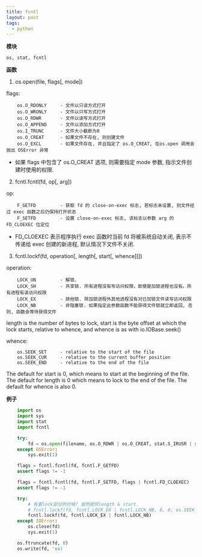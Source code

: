 ```yaml
---
title: fcntl
layout: post
tags:
  - python
---
```


**模块**

```nohighlight
os, stat, fcntl
```

**函数**

1. os.open(file, flags[, mode])

flags:

```nohighlight
    os.O_RDONLY     - 文件以只读方式打开
    os.O_WRONLY     - 文件以只写方式打开
    os.O_RDWR       - 文件以读写方式打开
    os.O_APPEND     - 文件以添加方式打开
    os.I_TRUNC      - 文件大小截断为0
    os.O_CREAT      - 如果文件不存在, 则创建文件
    os.O_EXCL       - 如果文件存在, 并且指定了 os.O_CREAT, 在os.open 调用会抛出 OSError 异常
```

* 如果 flags 中包含了 os.O_CREAT 选项, 则需要指定 mode 参数, 指示文件创建时使用的权限.


2. fcntl.fcntl(fd, op[, arg])

op:

```nohighlight
    F_GETFD         - 获取 fd 的 close-on-exec 标志, 若标志未设置, 则文件经过 exec 函数之后仍保持打开状态
    F_SETFD         - 设置 close-on-exec 标志, 该标志以参数 arg 的 FD_CLOEXEC 位定位
```

* FD_CLOEXEC 表示程序执行 exec 函数时当前 fd 将被系统自动关闭, 表示不传递给 exec 创建的新进程, 默认情况下文件不关闭.

3. fcntl.lockf(fd, operation[, length[, start[, whence]]])

operation:

```nohighlight
    LOCK_UN         - 解锁.
    LOCK_SH         - 共享锁. 所有进程没有写访问权限，即使是加锁进程也没有。所有进程有读访问权限
    LOCK_EX         - 排他锁. 除加锁进程外其他进程没有对已加锁文件读写访问权限
    LOCK_NB         - 非阻塞锁. 如果指定此参数函数不能获得文件锁就立即返回, 否则, 函数会等待获得文件
```

length is the number of bytes to lock, start is the byte offset at which the lock starts, relative to whence, and whence is as with io.IOBase.seek()

whence:

```nohighlight
    os.SEEK_SET     - relative to the start of the file
    os.SEEK_CUR     - relative to the current buffer position
    os.SEEK_END     - relative to the end of the file
```

The default for start is 0, which means to start at the beginning of the file. The default for length is 0 which means to lock to the end of the file. The default for whence is also 0.


**例子**

```python
    import os
    import sys
    import stat
    import fcntl

    try:
        fd = os.open(filename, os.O_RDWR | os.O_CREAT, stat.S_IRUSR | stat.S_IWUSR)
    except OSError:
        sys.exit(1)

    flags = fcntl.fcntl(fd, fcntl.F_GETFD)
    assert flags != -1

    flags = fcntl.fcntl(fd, fcntl.F_SETFD, flags | fcntl.FD_CLOEXEC)
    assert flags != -1

    try:
        # 有要lock部分的时候? 居然提供length & start.
        # fcntl.lockf(fd, fcntl.LOCK_EX | fcntl.LOCK_NB, 0, 0, os.SEEK_SET)
        fcntl.lockf(fd, fcntl.LOCK_EX | fcntl.LOCK_NB)
    except IOError:
        os.close(fd)
        sys.exit(1)

    os.ftruncate(fd, 0)
    os.write(fd, 'xx)
```
